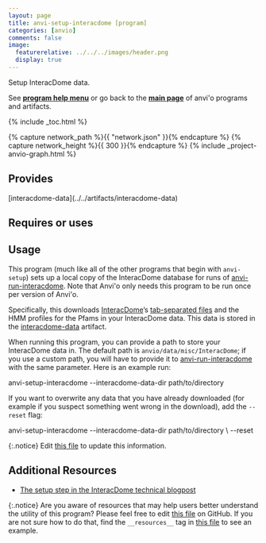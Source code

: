 ```yaml
---
layout: page
title: anvi-setup-interacdome [program]
categories: [anvio]
comments: false
image:
  featurerelative: ../../../images/header.png
  display: true
---
```


Setup InteracDome data.

See **[program help menu](../../../vignette#anvi-setup-interacdome)** or go back to the **[main page](../../)** of anvi'o programs and artifacts.


{% include _toc.html %}
<div id="svg" class="subnetwork"></div>
{% capture network_path %}{{ "network.json" }}{% endcapture %}
{% capture network_height %}{{ 300 }}{% endcapture %}
{% include _project-anvio-graph.html %}


## Provides

<p style="text-align: left" markdown="1"><span class="artifact-p">[interacdome-data](../../artifacts/interacdome-data)</span></p>

## Requires or uses

<p style="text-align: left" markdown="1"></p>

## Usage


This program (much like all of the other programs that begin with `anvi-setup`) sets up a local copy of the InteracDome database for runs of <span class="artifact-n">[anvi-run-interacdome](/software/anvio/help/main/programs/anvi-run-interacdome)</span>. Note that Anvi'o only needs this program to be run once per version of Anvi'o. 

Specifically, this downloads [InteracDome](https://interacdome.princeton.edu/)’s [tab-separated files](https://interacdome.princeton.edu/#tab-6136-4) and the HMM profiles for the Pfams in your InteracDome data. This data is stored in the <span class="artifact-n">[interacdome-data](/software/anvio/help/main/artifacts/interacdome-data)</span> artifact. 

When running this program, you can provide a path to store your InteracDome data in. The default path is `anvio/data/misc/InteracDome`; if you use a custom path, you will have to provide it to <span class="artifact-n">[anvi-run-interacdome](/software/anvio/help/main/programs/anvi-run-interacdome)</span> with the same parameter. Here is an example run: 

<div class="codeblock" markdown="1">
anvi&#45;setup&#45;interacdome  &#45;&#45;interacdome&#45;data&#45;dir path/to/directory 
</div>

If you want to overwrite any data that you have already downloaded (for example if you suspect something went wrong in the download), add the `--reset` flag: 

<div class="codeblock" markdown="1">
anvi&#45;setup&#45;interacdome  &#45;&#45;interacdome&#45;data&#45;dir path/to/directory \ 
                        &#45;&#45;reset
</div>


{:.notice}
Edit [this file](https://github.com/merenlab/anvio/tree/master/anvio/docs/programs/anvi-setup-interacdome.md) to update this information.


## Additional Resources


* [The setup step in the InteracDome technical blogpost](http://merenlab.org/2020/07/22/interacdome/#anvi-setup-interacdome)


{:.notice}
Are you aware of resources that may help users better understand the utility of this program? Please feel free to edit [this file](https://github.com/merenlab/anvio/tree/master/bin/anvi-setup-interacdome) on GitHub. If you are not sure how to do that, find the `__resources__` tag in [this file](https://github.com/merenlab/anvio/blob/master/bin/anvi-interactive) to see an example.
